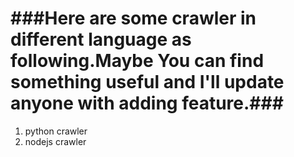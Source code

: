 ###Here are some crawler in different language as following.Maybe You can find something useful and I'll update anyone with adding feature.###
============
1. python crawler
2. nodejs crawler
